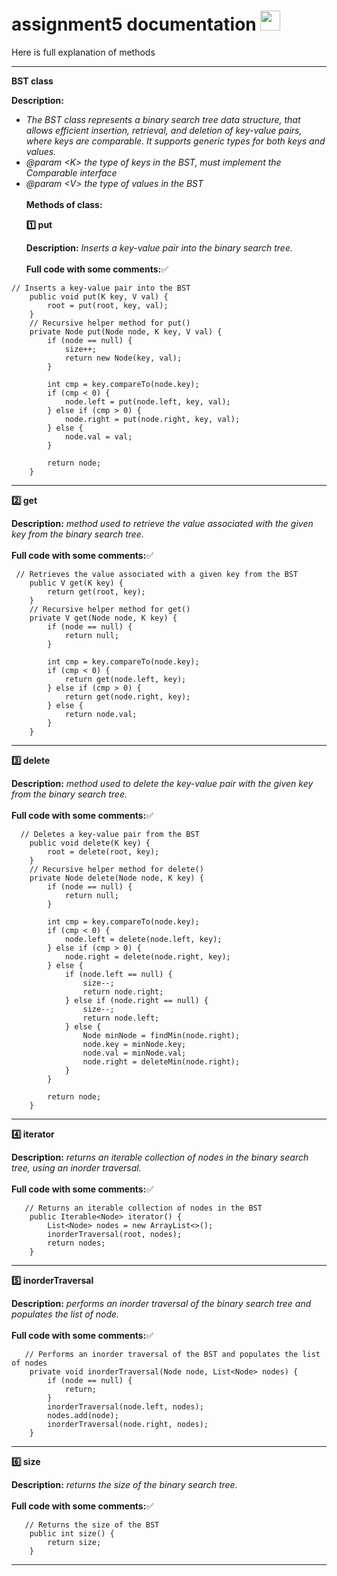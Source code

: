 # assignment5 documentation <img src="https://github.com/blackcater/blackcater/raw/main/images/Hi.gif" height="32"/></h1>
Here is full explanation of methods 
--------    ---------    --------
<b><p>BST class<p></b>
<b>Description:</b> 
 * *The BST class represents a binary search tree data structure, that allows efficient insertion, retrieval, and deletion of key-value pairs, where keys are comparable. It supports generic types for both keys and values.*
 * *@param <<K>K> the type of keys in the BST, must implement the Comparable interface*
 * *@param <<V>V> the type of values in the BST*<br><br>
<b>Methods of class:</b><br>
<b><p> :one: put<p></b>
<b>Description:</b> *Inserts a key-value pair into the binary search tree.*<br><br>
<b>Full code with some comments:</b>:white_check_mark:
```
// Inserts a key-value pair into the BST
    public void put(K key, V val) {
        root = put(root, key, val);
    }
    // Recursive helper method for put()
    private Node put(Node node, K key, V val) {
        if (node == null) {
            size++;
            return new Node(key, val);
        }

        int cmp = key.compareTo(node.key);
        if (cmp < 0) {
            node.left = put(node.left, key, val);
        } else if (cmp > 0) {
            node.right = put(node.right, key, val);
        } else {
            node.val = val;
        }

        return node;
    }
```
--------    ---------    --------
  <b><p> :two: get<p></b>
<b>Description:</b> *method used to retrieve the value associated with the given key from the binary search tree.*<br><br>
<b>Full code with some comments:</b>:white_check_mark:
```
 // Retrieves the value associated with a given key from the BST
    public V get(K key) {
        return get(root, key);
    }
    // Recursive helper method for get()
    private V get(Node node, K key) {
        if (node == null) {
            return null;
        }

        int cmp = key.compareTo(node.key);
        if (cmp < 0) {
            return get(node.left, key);
        } else if (cmp > 0) {
            return get(node.right, key);
        } else {
            return node.val;
        }
    }
```
--------    ---------    --------
   <b><p> :three: delete<p></b>
<b>Description:</b> *method used to delete the key-value pair with the given key from the binary search tree.*<br><br>
<b>Full code with some comments:</b>:white_check_mark:
```
  // Deletes a key-value pair from the BST
    public void delete(K key) {
        root = delete(root, key);
    }
    // Recursive helper method for delete()
    private Node delete(Node node, K key) {
        if (node == null) {
            return null;
        }

        int cmp = key.compareTo(node.key);
        if (cmp < 0) {
            node.left = delete(node.left, key);
        } else if (cmp > 0) {
            node.right = delete(node.right, key);
        } else {
            if (node.left == null) {
                size--;
                return node.right;
            } else if (node.right == null) {
                size--;
                return node.left;
            } else {
                Node minNode = findMin(node.right);
                node.key = minNode.key;
                node.val = minNode.val;
                node.right = deleteMin(node.right);
            }
        }

        return node;
    }
```
--------    ---------    --------
   <b><p> :four: iterator<p></b>
<b>Description:</b> *returns an iterable collection of nodes in the binary search tree, using an inorder traversal.*<br><br>
<b>Full code with some comments:</b>:white_check_mark:
```
   // Returns an iterable collection of nodes in the BST
    public Iterable<Node> iterator() {
        List<Node> nodes = new ArrayList<>();
        inorderTraversal(root, nodes);
        return nodes;
    }
```
--------    ---------    --------
   <b><p> :five: inorderTraversal<p></b>
<b>Description:</b> *performs an inorder traversal of the binary search tree and populates the list of node.*<br><br>
<b>Full code with some comments:</b>:white_check_mark:
```
   // Performs an inorder traversal of the BST and populates the list of nodes
    private void inorderTraversal(Node node, List<Node> nodes) {
        if (node == null) {
            return;
        }
        inorderTraversal(node.left, nodes);
        nodes.add(node);
        inorderTraversal(node.right, nodes);
    }
```
--------    ---------    --------
  <b><p> :six: size<p></b>
<b>Description:</b> *returns the size of the binary search tree.*<br><br>
<b>Full code with some comments:</b>:white_check_mark:
```
   // Returns the size of the BST
    public int size() {
        return size;
    }
```
--------    ---------    --------
